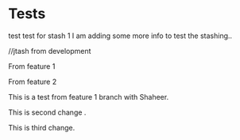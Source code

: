 # Tests
test
test for stash 1
I am adding some more info to test the stashing.. 

//jtash from development

From feature 1

From feature 2

This is a test from feature 1 branch with Shaheer.

This is second change .

This is third change.